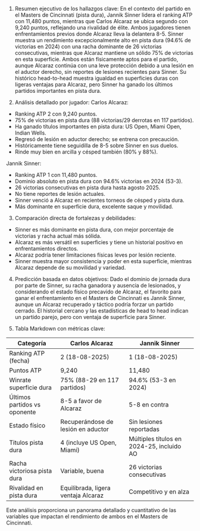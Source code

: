 1. Resumen ejecutivo de los hallazgos clave:
En el contexto del partido en el Masters de Cincinnati (pista dura), Jannik Sinner lidera el ranking ATP con 11,480 puntos, mientras que Carlos Alcaraz se ubica segundo con 9,240 puntos, reflejando una rivalidad de élite. Ambos jugadores tienen enfrentamientos previos donde Alcaraz lleva la delantera 8-5. Sinner muestra un rendimiento excepcionalmente alto en pista dura (94.6% de victorias en 2024) con una racha dominante de 26 victorias consecutivas, mientras que Alcaraz mantiene un sólido 75% de victorias en esta superficie. Ambos están físicamente aptos para el partido, aunque Alcaraz continúa con una leve protección debido a una lesión en el aductor derecho, sin reportes de lesiones recientes para Sinner. Su histórico head-to-head muestra igualdad en superficies duras con ligeras ventajas para Alcaraz, pero Sinner ha ganado los últimos partidos importantes en pista dura.

2. Análisis detallado por jugador:
Carlos Alcaraz:
- Ranking ATP 2 con 9,240 puntos.
- 75% de victorias en pista dura (88 victorias/29 derrotas en 117 partidos).
- Ha ganado títulos importantes en pista dura: US Open, Miami Open, Indian Wells.
- Regresó de lesión en aductor derecho; se entrena con precaución.
- Históricamente tiene seguidilla de 8-5 sobre Sinner en sus duelos.
- Rinde muy bien en arcilla y césped también (80% y 88%).

Jannik Sinner:
- Ranking ATP 1 con 11,480 puntos.
- Dominio absoluto en pista dura con 94.6% victorias en 2024 (53-3).
- 26 victorias consecutivas en pista dura hasta agosto 2025.
- No tiene reportes de lesión actuales.
- Sinner venció a Alcaraz en recientes torneos de césped y pista dura.
- Más dominante en superficie dura, excelente saque y movilidad.

3. Comparación directa de fortalezas y debilidades:
- Sinner es más dominante en pista dura, con mejor porcentaje de victorias y racha actual más sólida.
- Alcaraz es más versátil en superficies y tiene un historial positivo en enfrentamientos directos.
- Alcaraz podría tener limitaciones físicas leves por lesión reciente.
- Sinner muestra mayor consistencia y poder en esta superficie, mientras Alcaraz depende de su movilidad y variedad.

4. Predicción basada en datos objetivos:
Dado el dominio de jornada dura por parte de Sinner, su racha ganadora y ausencia de lesionados, y considerando el estado físico precavido de Alcaraz, el favorito para ganar el enfrentamiento en el Masters de Cincinnati es Jannik Sinner, aunque un Alcaraz recuperado y táctico podría forzar un partido cerrado. El historial cercano y las estadísticas de head to head indican un partido parejo, pero con ventaja de superficie para Sinner.

5. Tabla Markdown con métricas clave:

| Categoría             | Carlos Alcaraz                  | Jannik Sinner                      |
|-----------------------|--------------------------------|----------------------------------|
| Ranking ATP (fecha)    | 2 (18-08-2025)                  | 1 (18-08-2025)                    |
| Puntos ATP            | 9,240                          | 11,480                           |
| Winrate superficie dura| 75% (88-29 en 117 partidos)    | 94.6% (53-3 en 2024)             |
| Últimos partidos vs oponente | 8-5 a favor de Alcaraz      | 5-8 en contra                    |
| Estado físico         | Recuperándose de lesión en aductor | Sin lesiones reportadas          |
| Titulos pista dura    | 4 (incluye US Open, Miami)      | Múltiples títulos en 2024-25, incluido AO | 
| Racha victoriosa pista dura | Variable, buena              | 26 victorias consecutivas       |
| Rivalidad en pista dura | Equilibrada, ligera ventaja Alcaraz | Competitivo y en alza           |

Este análisis proporciona un panorama detallado y cuantitativo de las variables que impactan el rendimiento de ambos en el Masters de Cincinnati.